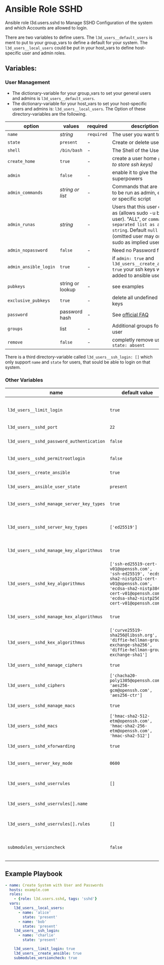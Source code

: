  Ansible Role SSHD
====================

Ansible role l3d.users.sshd to Manage SSHD Configuration of the system and which Accounts are allowed to login.

There are two variables to define users. The ``l3d_users__default_users`` is ment to put to your group_vars to define a default for your system. The ``l3d_users__local_users`` could be put in your host_vars to define host-specific user and admin roles.

 Variables:
-----------

### User Management

+ The dictionary-variable for your group_vars to set your general users and admins is ``l3d_users__default_users``.
+ The dictionary-variable for your host_vars to set your host-specific users and admins is: ``l3d_users__local_users``.
The Option of these directory-variables are the following.

| option | values | required | description |
| ------ | ------ | --- | --- |
| ``name``   | *string* | ``required`` | The user you want to create |
| ``state``  | ``present`` | - | Create or delete user |
| ``shell`` | ``/bin/bash`` | - | The Shell of the User |
| ``create_home`` | ``true`` | - | create a user home *(needed to store ssh keys)* |
| ``admin`` | ``false`` | - | enable it to give the user superpowers |
| ``admin_commands`` | *string or list* | - | Commands that are allows to be run as admin, eg. 'ALL' or specific script |
| ``admin_runas`` | *string* | - | Users that this user can run as (allows sudo -u <user> by this user). "ALL", or ``comma separated list as a string``. Default `null` (omitted user may only sudo as implied user `root`) |
| ``admin_nopassword`` | ``false`` | - | Need no Password for sudo |
| ``admin_ansible_login`` | ``true`` | - |if ``admin: true`` and ``l3d_users__create_ansible: true`` your ssh keys will be added to ansible user |
| ``pubkeys`` | string or lookup | - | see examples |
| ``exclusive_pubkeys`` | ``true`` | - | delete all undefined ssh keys |
| ``password`` | password hash | - | See [official FAQ](https://docs.ansible.com/ansible/latest/reference_appendices/faq.html#how-do-i-generate-encrypted-passwords-for-the-user-module) |
| ``groups`` | list | - | Additional groups for your user |
| ``remove`` | ``false`` | - | completly remove user if ``state: absent`` |

There is a third directory-variable called ``l3d_users__ssh_login: []`` which only support ``name`` and ``state`` for users, that sould be able to login on that system.

### Other Variables

| name | default value | description |
| ---  | --- | --- |
| ``l3d_users__limit_login`` | ``true`` | Only allow SSH login for specified users |
| ``l3d_users__sshd_port`` | ``22`` | Port for SSH |
| ``l3d_users__sshd_password_authentication`` | ``false`` | Allow login with Password |
| ``l3d_users__sshd_permitrootlogin`` | ``false`` | Allow login as root |
| ``l3d_users__create_ansible`` | ``true`` | Create Ansible User |
| ``l3d_users__ansible_user_state`` | ``present`` | Ansible User State |
| ``l3d_users__sshd_manage_server_key_types`` | ``true`` | Manage Server SSH Key types |
| ``l3d_users__sshd_server_key_types`` | ``['ed25519']`` | List of supported SSH Key Types |
| ``l3d_users__sshd_manage_key_algorithmus`` | ``true`` | Manage SSH Key Algorythmins |
| ``l3d_users__sshd_key_algorithmus`` | ``['ssh-ed25519-cert-v01@openssh.com', 'ssh-ed25519', 'ecdsa-sha2-nistp521-cert-v01@openssh.com', 'ecdsa-sha2-nistp384-cert-v01@openssh.com', 'ecdsa-sha2-nistp256-cert-v01@openssh.com']`` | Used SSH Key Algorithms |
| ``l3d_users__sshd_manage_kex_algorithmus`` | ``true`` | Manage SSH Kex Algorythms |
| ``l3d_users__sshd_kex_algorithmus`` | ``['curve25519-sha256@libssh.org', 'diffie-hellman-group-exchange-sha256', 'diffie-hellman-group-exchange-sha1']`` | Used Kex Algorythms |
| ``l3d_users__sshd_manage_ciphers`` | ``true`` | Manage SSH Ciphers |
| ``l3d_users__sshd_ciphers`` | ``['chacha20-poly1305@openssh.com', 'aes256-gcm@openssh.com', 'aes256-ctr']`` | Used SSH Ciphers |
| ``l3d_users__sshd_manage_macs`` | ``true`` | Manage Used MACs |
| ``l3d_users__sshd_macs`` | ``['hmac-sha2-512-etm@openssh.com', 'hmac-sha2-256-etm@openssh.com', 'hmac-sha2-512']`` | Used MACs |
| ``l3d_users__sshd_xforwarding`` |``true`` | Enable X-Forwarding |
| ``l3d_users__server_key_mode`` | ``0600`` | Mode of server keys in Filesystem |
| ``l3d_users__sshd_userrules`` | ``[]`` | Array for custom SSHD rules |
| ``l3d_users__sshd_userrules[].name`` | | user for the custom SSHD rules |
| ``l3d_users__sshd_userrules[].rules`` | ``[]`` | list of custom SSHD rules for a user |
| ``submodules_versioncheck`` | ``false`` | Optionaly enable simple versionscheck of this role |

 Example Playbook
-----------------
```yaml
- name: Create System with User and Passwords
  hosts: example.com
  roles:
    - {role: l3d.users.sshd, tags: 'sshd'}
  vars:
    l3d_users__local_users:
      - name: 'alice'
        state: 'present'
      - name: 'bob'
        state: 'present'
    l3d_users__ssh_login:
      - name: 'charlie'
        state: 'present'

    l3d_users__limit_login: true
    l3d_users__create_ansible: true
    submodules_versioncheck: true
```
